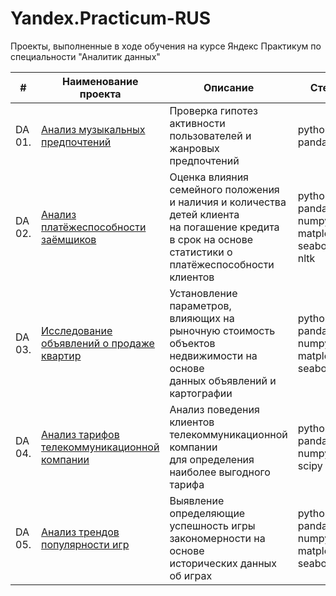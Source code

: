 # Yandex.Practicum-RUS
Проекты, выполненные в ходе обучения на курсе Яндекс Практикум по специальности "Аналитик данных"


| #    | Наименование проекта                | Описание                                                     | Стек                                                         |
| ---- | ------------------------------------------------------------ | ------------------------------------------------------------ | ------------------------------------------------------------ |
| DA 01.   | [Анализ музыкальных предпочтений](https://github.com/volovik-denis/Yandex-Practicum/blob/DA-01-Music-preferences-analysis/Яндекс%20Музыка.ipynb) | Проверка гипотез активности <br/> пользователей и жанровых предпочтений | python, pandas       |
| DA 02.   | [Анализ платёжеспособности заёмщиков](https://github.com/volovik-denis/Yandex-Practicum/blob/DA-02-Bank-credit-scoring/Исследование%20надёжности%20заёмщиков.ipynb) | Оценка влияния семейного положения <br/> и наличия и количества детей клиента <br/> на погашение кредита в срок на основе <br/> статистики о платёжеспособности клиентов | python, pandas, numpy, matplotlib, seaborn, nltk |
| DA 03.   | [Исследование объявлений о продаже квартир](https://github.com/volovik-denis/Yandex-Practicum/blob/DA-03-Real-estate-price-analysis/Исследование%20объявлений%20о%20продаже%20квартир.ipynb) | Установление параметров, <br/> влияющих на рыночную стоимость <br/> объектов недвижимости на основе <br/> данных объявлений и картографии | python, pandas, numpy, matplotlib, seaborn |
| DA 04.   | [Анализ тарифов телекоммуникационной компании](https://github.com/volovik-denis/Yandex-Practicum/blob/DA-04-Telecom-tariff-analysis/Анализ%20тарифов%20телекоммуникационной%20компании.ipynb) | Анализ поведения клиентов телекоммуникационной компании <br/> для определения наиболее выгодного тарифа | python, pandas, numpy, scipy |
| DA 05.   | [Анализ трендов популярности игр](https://github.com/volovik-denis/Yandex-Practicum/blob/DA-05-Games-popularity-trends-analysis/Анализ%20трендов%20популярности%20игр.ipynb) | Выявление определяющие успешность игры закономерности на основе <br/>  исторических данных об играх | python, pandas, numpy, matplotlib, seaborn |
